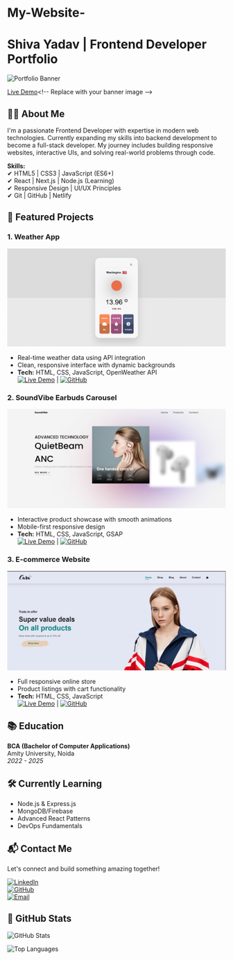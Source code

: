 # My-Website-

# Shiva Yadav | Frontend Developer Portfolio

![Portfolio Banner](https://via.placeholder.com/1200x400/1e293b/ffffff?text=Shiva+Yadav+Frontend+Developer)

[Live Demo]('https://portfolioshivayadav.netlify.app/')<!-- Replace with your banner image -->

## 👨‍💻 About Me
I'm a passionate Frontend Developer with expertise in modern web technologies. Currently expanding my skills into backend development to become a full-stack developer. My journey includes building responsive websites, interactive UIs, and solving real-world problems through code.

**Skills:**  
✔ HTML5 | CSS3 | JavaScript (ES6+)  
✔ React | Next.js | Node.js (Learning)  
✔ Responsive Design | UI/UX Principles  
✔ Git | GitHub | Netlify  

## 🚀 Featured Projects

### 1. Weather App
![Weather App Screenshot](Images/Screenshot%202025-05-20%20235313.png)  
- Real-time weather data using API integration  
- Clean, responsive interface with dynamic backgrounds  
- **Tech:** HTML, CSS, JavaScript, OpenWeather API  
[![Live Demo](https://img.shields.io/badge/-Live%20Demo-brightgreen)](https://check-weather-app1.netlify.app/) | [![GitHub](https://img.shields.io/badge/-GitHub-black)](https://github.com/shiva-ydv/weather-app)

### 2. SoundVibe Earbuds Carousel
![Earbuds Carousel Screenshot](Images/Screenshot%202025-05-20%20235241.png)  
- Interactive product showcase with smooth animations  
- Mobile-first responsive design  
- **Tech:** HTML, CSS, JavaScript, GSAP  
[![Live Demo](https://img.shields.io/badge/-Live%20Demo-brightgreen)](https://soundvibe-earbuds-carouse.netlify.app/) | [![GitHub](https://img.shields.io/badge/-GitHub-black)](https://github.com/shiva-ydv/Sound-vibe-earbuds-carouse)

### 3. E-commerce Website
![E-commerce Screenshot](Images/Screenshot%202025-05-20%20235343.png)  
- Full responsive online store  
- Product listings with cart functionality  
- **Tech:** HTML, CSS, JavaScript  
[![Live Demo](https://img.shields.io/badge/-Live%20Demo-brightgreen)](https://cara-com-website.netlify.app/) | [![GitHub](https://img.shields.io/badge/-GitHub-black)](https://github.com/shiva-ydv/-Responsive-E-commerce-website)

## 📚 Education
**BCA (Bachelor of Computer Applications)**  
Amity University, Noida  
*2022 - 2025*  

## 🛠️ Currently Learning
- Node.js & Express.js
- MongoDB/Firebase
- Advanced React Patterns
- DevOps Fundamentals

## 📬 Contact Me
Let's connect and build something amazing together!

[![LinkedIn](https://img.shields.io/badge/-LinkedIn-blue?style=flat&logo=linkedin)](https://www.linkedin.com/in/shivayadav01/)  
[![GitHub](https://img.shields.io/badge/-GitHub-black?style=flat&logo=github)](https://github.com/shiva-ydv)  
[![Email](https://img.shields.io/badge/-Email-red?style=flat&logo=gmail)](mailto:your.email@example.com)  

## 🌟 GitHub Stats
![GitHub Stats](https://github-readme-stats.vercel.app/api?username=shiva-ydv&show_icons=true&theme=radical)

![Top Languages](https://github-readme-stats.vercel.app/api/top-langs/?username=shiva-ydv&layout=compact&theme=radical)
